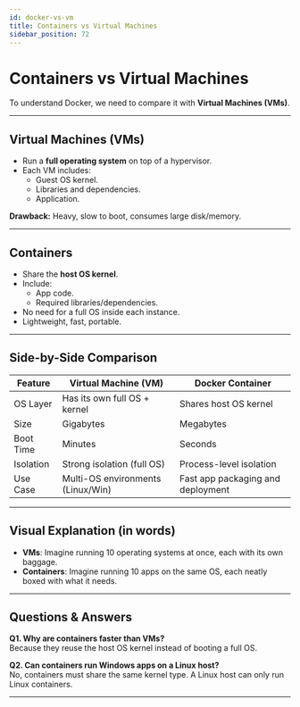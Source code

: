 ```yaml
---
id: docker-vs-vm
title: Containers vs Virtual Machines
sidebar_position: 72
---
```


# Containers vs Virtual Machines

To understand Docker, we need to compare it with **Virtual Machines (VMs)**.

---

## Virtual Machines (VMs)

- Run a **full operating system** on top of a hypervisor.  
- Each VM includes:
  - Guest OS kernel.  
  - Libraries and dependencies.  
  - Application.  

**Drawback:** Heavy, slow to boot, consumes large disk/memory.

---

## Containers

- Share the **host OS kernel**.  
- Include:
  - App code.  
  - Required libraries/dependencies.  
- No need for a full OS inside each instance.  
- Lightweight, fast, portable.  

---

## Side-by-Side Comparison

| Feature             | Virtual Machine (VM)                 | Docker Container                  |
|---------------------|--------------------------------------|-----------------------------------|
| OS Layer            | Has its own full OS + kernel         | Shares host OS kernel             |
| Size                | Gigabytes                           | Megabytes                         |
| Boot Time           | Minutes                             | Seconds                           |
| Isolation           | Strong isolation (full OS)          | Process-level isolation           |
| Use Case            | Multi-OS environments (Linux/Win)   | Fast app packaging and deployment |

---

## Visual Explanation (in words)

- **VMs**: Imagine running 10 operating systems at once, each with its own baggage.  
- **Containers**: Imagine running 10 apps on the same OS, each neatly boxed with what it needs.  

---

## Questions & Answers

**Q1. Why are containers faster than VMs?**  
Because they reuse the host OS kernel instead of booting a full OS.  

**Q2. Can containers run Windows apps on a Linux host?**  
No, containers must share the same kernel type. A Linux host can only run Linux containers.  

---
